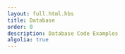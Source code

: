```yaml
---
layout: full.html.hbs
title: Database
order: 0
description: Database Code Examples
algolia: true
---
```

